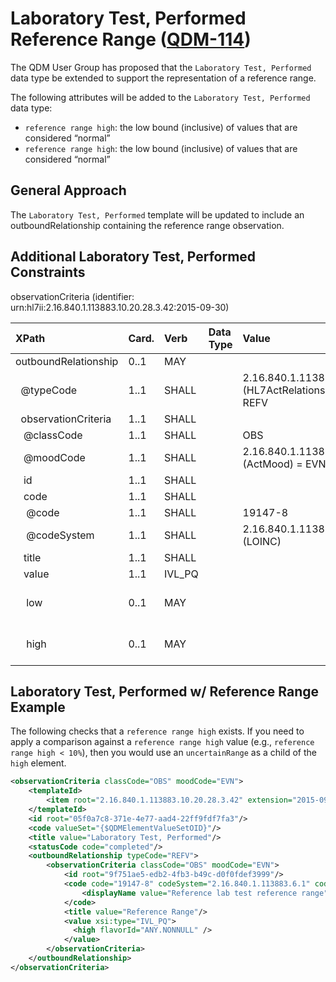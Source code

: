 Laboratory Test, Performed Reference Range ([QDM-114](http://jira.oncprojectracking.org/browse/QDM-114)\)
=========================================================================================================

The QDM User Group has proposed that the `Laboratory Test, Performed` data type be extended to support the representation of a reference range.

The following attributes will be added to the `Laboratory Test, Performed` data type:

-	`reference range high`: the low bound (inclusive) of values that are considered “normal”
-	`reference range high`: the low bound (inclusive) of values that are considered “normal”

General Approach
----------------

The `Laboratory Test, Performed` template will be updated to include an outboundRelationship containing the reference range observation.

Additional Laboratory Test, Performed Constraints
-------------------------------------------------

observationCriteria (identifier: urn:hl7ii:2.16.840.1.113883.10.20.28.3.42:2015-09-30)

| XPath                          | Card. | Verb   | Data Type | Value                                                    | QDM Attribute        |
|:-------------------------------|:------|:-------|:----------|:---------------------------------------------------------|:---------------------|
| outboundRelationship           | 0..1  | MAY    |           |                                                          |                      |
| &nbsp; @typeCode               | 1..1  | SHALL  |           | 2.16.840.1.113883.5.1002 (HL7ActRelationshipType) = REFV |                      |
| &nbsp; observationCriteria     | 1..1  | SHALL  |           |                                                          |                      |
| &nbsp;&nbsp; @classCode        | 1..1  | SHALL  |           | OBS                                                      |                      |
| &nbsp;&nbsp; @moodCode         | 1..1  | SHALL  |           | 2.16.840.1.113883.5.1001 (ActMood) = EVN                 |                      |
| &nbsp;&nbsp; id                | 1..1  | SHALL  |           |                                                          |                      |
| &nbsp;&nbsp; code              | 1..1  | SHALL  |           |                                                          |                      |
| &nbsp;&nbsp;&nbsp; @code       | 1..1  | SHALL  |           | 19147-8                                                  |                      |
| &nbsp;&nbsp;&nbsp; @codeSystem | 1..1  | SHALL  |           | 2.16.840.1.113883.6.1 (LOINC)                            |                      |
| &nbsp;&nbsp; title             | 1..1  | SHALL  |           |                                                          |                      |
| &nbsp;&nbsp; value             | 1..1  | IVL_PQ |           |                                                          |                      |
| &nbsp;&nbsp;&nbsp; low         | 0..1  | MAY    |           |                                                          | reference range low  |
| &nbsp;&nbsp;&nbsp; high        | 0..1  | MAY    |           |                                                          | reference range high |

Laboratory Test, Performed w/ Reference Range Example
-----------------------------------------------------

The following checks that a `reference range high` exists. If you need to apply a comparison against a `reference range high` value (e.g., `reference range high < 10%`), then you would use an `uncertainRange` as a child of the `high` element.

```xml
<observationCriteria classCode="OBS" moodCode="EVN">
    <templateId>
        <item root="2.16.840.1.113883.10.20.28.3.42" extension="2015-09-30"/>
    </templateId>
    <id root="05f0a7c8-371e-4e77-aad4-22ff9fdf7fa3"/>
    <code valueSet="{$QDMElementValueSetOID}"/>
    <title value="Laboratory Test, Performed"/>
    <statusCode code="completed"/>
    <outboundRelationship typeCode="REFV">
        <observationCriteria classCode="OBS" moodCode="EVN">
            <id root="9f751ae5-edb2-4fb3-b49c-d0f0fdef3999"/>
            <code code="19147-8" codeSystem="2.16.840.1.113883.6.1" codeSystemName="LOINC">
                <displayName value="Reference lab test reference range"/>
            </code>
            <title value="Reference Range"/>
            <value xsi:type="IVL_PQ">
              <high flavorId="ANY.NONNULL" />
            </value>
        </observationCriteria>
    </outboundRelationship>
</observationCriteria>
```
